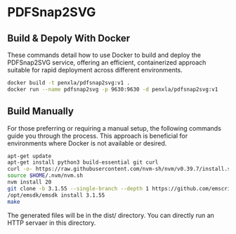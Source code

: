 # PDFSnap2SVG

## Build \& Depoly With Docker
These commands detail how to use Docker to build and deploy the PDFSnap2SVG service, offering an efficient, containerized approach suitable for rapid deployment across different environments.

```bash
docker build -t penxla/pdfsnap2svg:v1 .
docker run --name pdfsnap2svg -p 9630:9630 -d penxla/pdfsnap2svg:v1
```

## Build Manually
For those preferring or requiring a manual setup, the following commands guide you through the process. This approach is beneficial for environments where Docker is not available or desired.

```bash
apt-get update
apt-get install python3 build-essential git curl
curl -o- https://raw.githubusercontent.com/nvm-sh/nvm/v0.39.7/install.sh | bash # install nodejs
source $HOME/.nvm/nvm.sh
nvm install 20
git clone -b 3.1.55 --single-branch --depth 1 https://github.com/emscripten-core/emsdk.git /opt/emsdk
/opt/emsdk/emsdk install 3.1.55
make
```

The generated files will be in the dist/ directory. You can directly run an HTTP servaer in this directory.
